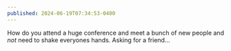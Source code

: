 ```yaml
---
published: 2024-06-19T07:34:53-0400
---
```


How do you attend a huge conference and meet a bunch of new people and _not_ need to shake everyones hands. Asking for a friend...
